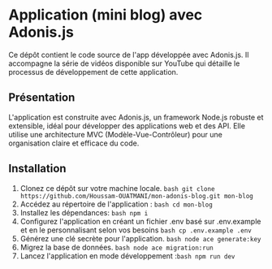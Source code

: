 # Application (mini blog) avec Adonis.js

Ce dépôt contient le code source de l'app développée avec Adonis.js. Il accompagne la série de vidéos disponible sur YouTube qui détaille le processus de développement de cette application.

## Présentation

L'application est construite avec Adonis.js, un framework Node.js robuste et extensible, idéal pour développer des applications web et des API. Elle utilise une architecture MVC (Modèle-Vue-Contrôleur) pour une organisation claire et efficace du code.

## Installation

1. Clonez ce dépôt sur votre machine locale. ```bash git clone https://github.com/Houssam-OUATMANI/mon-adonis-blog.git mon-blog ```
2. Accédez au répertoire de l'application : ```bash cd mon-blog ```
3. Installez les dépendances: ```bash npm i```
4. Configurez l'application en créant un fichier .env basé sur .env.example et en le personnalisant selon vos besoins ```bash cp .env.example .env```
5. Générez une clé secrète pour l'application. ```bash node ace generate:key ```
6. Migrez la base de données. ```bash node ace migration:run``` 
7. Lancez l'application en mode développement :```bash npm run dev```



